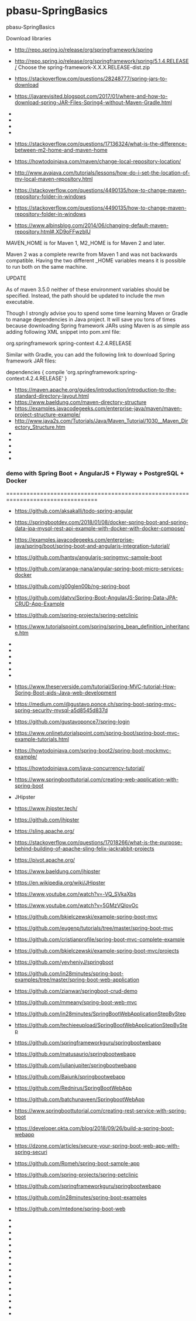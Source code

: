 # pbasu-SpringBasics
pbasu-SpringBasics


Download libraries

* http://repo.spring.io/release/org/springframework/spring
* http://repo.spring.io/release/org/springframework/spring/5.1.4.RELEASE/
Choose the spring-framework-X.X.X.RELEASE-dist.zip

* https://stackoverflow.com/questions/28248777/spring-jars-to-download
* https://javarevisited.blogspot.com/2017/01/where-and-how-to-download-spring-JAR-Files-Spring4-without-Maven-Gradle.html
* 
* 
* 
* 


* https://stackoverflow.com/questions/17136324/what-is-the-difference-between-m2-home-and-maven-home
* https://howtodoinjava.com/maven/change-local-repository-location/
* http://www.avajava.com/tutorials/lessons/how-do-i-set-the-location-of-my-local-maven-repository.html
* https://stackoverflow.com/questions/4490135/how-to-change-maven-repository-folder-in-windows
* https://stackoverflow.com/questions/4490135/how-to-change-maven-repository-folder-in-windows
* https://www.albinsblog.com/2014/06/changing-default-maven-repository.html#.XD9oFFwzbIU

MAVEN_HOME is for Maven 1, M2_HOME is for Maven 2 and later.

Maven 2 was a complete rewrite from Maven 1 and was not backwards compatible. Having the two different _HOME variables means it is possible to run both on the same machine.

UPDATE

As of maven 3.5.0 neither of these environment variables should be specified. Instead, the path should be updated to include the mvn executable.



Though I strongly advise you to spend some time learning Maven or Gradle to manage dependencies in Java project. It will save you tons of times because downloading Spring framework JARs using Maven is as simple ass adding following XML snippet into pom.xml file:

<dependencies>
<dependency>
<groupId>org.springframework</groupId>
<artifactId>spring-context</artifactId>
<version>4.2.4.RELEASE</version>
</dependency>
</dependencies>

Similar with Gradle, you can add the following link to download Spring framework JAR files:

dependencies {
   compile 'org.springframework:spring-context:4.2.4.RELEASE'
}



* https://maven.apache.org/guides/introduction/introduction-to-the-standard-directory-layout.html
* https://www.baeldung.com/maven-directory-structure
* https://examples.javacodegeeks.com/enterprise-java/maven/maven-project-structure-example/
* http://www.java2s.com/Tutorials/Java/Maven_Tutorial/1030__Maven_Directory_Structure.htm
* 
* 
* 
* 
* 


### demo with Spring Boot + AngularJS + Flyway + PostgreSQL + Docker
=================================================================================

* https://github.com/aksakalli/todo-spring-angular
* https://springbootdev.com/2018/01/08/docker-spring-boot-and-spring-data-jpa-mysql-rest-api-example-with-docker-with-docker-compose/
* https://examples.javacodegeeks.com/enterprise-java/spring/boot/spring-boot-and-angularjs-integration-tutorial/
* https://github.com/hantsy/angularjs-springmvc-sample-boot
* https://github.com/aranga-nana/angular-spring-boot-micro-services-docker
* https://github.com/g00glen00b/ng-spring-boot
* https://github.com/datvv/Spring-Boot-AngularJS-Spring-Data-JPA-CRUD-App-Example
* https://github.com/spring-projects/spring-petclinic
* https://www.tutorialspoint.com/spring/spring_bean_definition_inheritance.htm
* 
* 
* 
* 
* 
* 



* https://www.theserverside.com/tutorial/Spring-MVC-tutorial-How-Spring-Boot-aids-Java-web-development
* https://medium.com/@gustavo.ponce.ch/spring-boot-spring-mvc-spring-security-mysql-a5d8545d837d
* https://github.com/gustavoponce7/spring-login
* https://www.onlinetutorialspoint.com/spring-boot/spring-boot-mvc-example-tutorials.html
* https://howtodoinjava.com/spring-boot2/spring-boot-mockmvc-example/
* https://howtodoinjava.com/java-concurrency-tutorial/
* https://www.springboottutorial.com/creating-web-application-with-spring-boot
* JHipster
* https://www.jhipster.tech/
* https://github.com/jhipster
* https://sling.apache.org/
* https://stackoverflow.com/questions/17018266/what-is-the-purpose-behind-building-of-apache-sling-felix-jackrabbit-projects
* https://pivot.apache.org/
* https://www.baeldung.com/jhipster
* https://en.wikipedia.org/wiki/JHipster
* https://www.youtube.com/watch?v=-VQ_SVkaXbs
* https://www.youtube.com/watch?v=5GMzVQIovOc
* https://github.com/bkielczewski/example-spring-boot-mvc
* https://github.com/eugenp/tutorials/tree/master/spring-boot-mvc
* https://github.com/cristianprofile/spring-boot-mvc-complete-example
* https://github.com/bkielczewski/example-spring-boot-mvc/projects
* https://github.com/yevheniyJ/springboot
* https://github.com/in28minutes/spring-boot-examples/tree/master/spring-boot-web-application
* https://github.com/zianwar/springboot-crud-demo
* https://github.com/mmeany/spring-boot-web-mvc
* https://github.com/in28minutes/SpringBootWebApplicationStepByStep
* https://github.com/techieeupload/SpringBootWebApplicationStepByStep
* https://github.com/springframeworkguru/springbootwebapp
* https://github.com/matusaurio/springbootwebapp
* https://github.com/julianjupiter/springbootwebapp
* https://github.com/Bajunk/springbootwebapp
* https://github.com/Rednirus/SpringBootWebApp
* https://github.com/batchunaveen/SpringbootWebApp
* https://www.springboottutorial.com/creating-rest-service-with-spring-boot
* https://developer.okta.com/blog/2018/09/26/build-a-spring-boot-webapp
* https://dzone.com/articles/secure-your-spring-boot-web-app-with-spring-securi
* https://github.com/Romeh/spring-boot-sample-app
* https://github.com/spring-projects/spring-petclinic
* https://github.com/springframeworkguru/springbootwebapp
* https://github.com/in28minutes/spring-boot-examples
* https://github.com/mtedone/spring-boot-web
* 
* 
* 
* 
* 
* 
* 
* 
* 
* 
* 
* 
* 
* 
* 
* 
